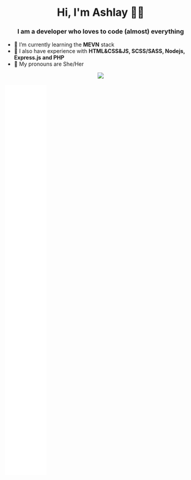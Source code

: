 <h1 align="center">Hi, I'm Ashlay 🏳️‍⚧️</h1>
<h3 align="center">I am a developer who loves to code (almost) everything</h3>

- 🌱 I’m currently learning the **MEVN** stack
- 🌷 I also have experience with **HTML&CSS&JS, SCSS/SASS, Nodejs, Express.js and PHP**
- 🚻 My pronouns are She/Her
  
<p align="center">
  <img alig src="https://github-profile-trophy.vercel.app/?username=Ashlayyy&theme=dark&column=-1" />
</p>
<picture>
  <img src="/github-metrics.svg" alt="Metrics">
</picture>
